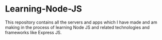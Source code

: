 # Learning-Node-JS

This repository contains all the servers and apps which I have made and am making in the process of learning Node JS and related technologies and frameworks like Express JS. 
